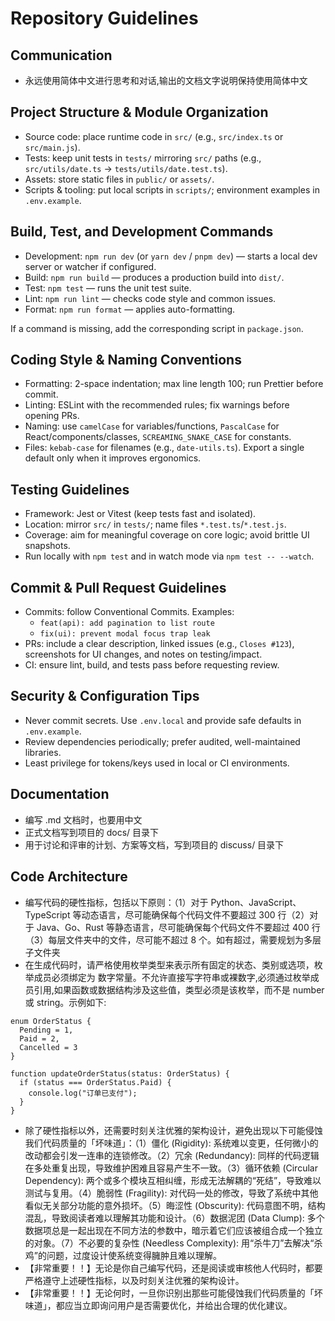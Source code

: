 # Repository Guidelines

## Communication

- 永远使用简体中文进行思考和对话,输出的文档文字说明保持使用简体中文

## Project Structure & Module Organization
- Source code: place runtime code in `src/` (e.g., `src/index.ts` or `src/main.js`).
- Tests: keep unit tests in `tests/` mirroring `src/` paths (e.g., `src/utils/date.ts` → `tests/utils/date.test.ts`).
- Assets: store static files in `public/` or `assets/`.
- Scripts & tooling: put local scripts in `scripts/`; environment examples in `.env.example`.

## Build, Test, and Development Commands
- Development: `npm run dev` (or `yarn dev` / `pnpm dev`) — starts a local dev server or watcher if configured.
- Build: `npm run build` — produces a production build into `dist/`.
- Test: `npm test` — runs the unit test suite.
- Lint: `npm run lint` — checks code style and common issues.
- Format: `npm run format` — applies auto-formatting.

If a command is missing, add the corresponding script in `package.json`.

## Coding Style & Naming Conventions
- Formatting: 2-space indentation; max line length 100; run Prettier before commit.
- Linting: ESLint with the recommended rules; fix warnings before opening PRs.
- Naming: use `camelCase` for variables/functions, `PascalCase` for React/components/classes, `SCREAMING_SNAKE_CASE` for constants.
- Files: `kebab-case` for filenames (e.g., `date-utils.ts`). Export a single default only when it improves ergonomics.

## Testing Guidelines
- Framework: Jest or Vitest (keep tests fast and isolated).
- Location: mirror `src/` in `tests/`; name files `*.test.ts`/`*.test.js`.
- Coverage: aim for meaningful coverage on core logic; avoid brittle UI snapshots.
- Run locally with `npm test` and in watch mode via `npm test -- --watch`.

## Commit & Pull Request Guidelines
- Commits: follow Conventional Commits. Examples:
  - `feat(api): add pagination to list route`
  - `fix(ui): prevent modal focus trap leak`
- PRs: include a clear description, linked issues (e.g., `Closes #123`), screenshots for UI changes, and notes on testing/impact.
- CI: ensure lint, build, and tests pass before requesting review.

## Security & Configuration Tips
- Never commit secrets. Use `.env.local` and provide safe defaults in `.env.example`.
- Review dependencies periodically; prefer audited, well-maintained libraries.
- Least privilege for tokens/keys used in local or CI environments.

## Documentation

- 编写 .md 文档时，也要用中文
- 正式文档写到项目的 docs/ 目录下
- 用于讨论和评审的计划、方案等文档，写到项目的 discuss/ 目录下

## Code Architecture

- 编写代码的硬性指标，包括以下原则：（1）对于 Python、JavaScript、TypeScript 等动态语言，尽可能确保每个代码文件不要超过 300 行（2）对于 Java、Go、Rust 等静态语言，尽可能确保每个代码文件不要超过 400 行（3）每层文件夹中的文件，尽可能不超过 8 个。如有超过，需要规划为多层子文件夹
- 在生成代码时，请严格使用枚举类型来表示所有固定的状态、类别或选项，枚举成员必须绑定为 数字常量。不允许直接写字符串或裸数字,必须通过枚举成员引用,如果函数或数据结构涉及这些值，类型必须是该枚举，而不是 number 或 string。示例如下:

```aiignore
enum OrderStatus {
  Pending = 1,
  Paid = 2,
  Cancelled = 3
}

function updateOrderStatus(status: OrderStatus) {
  if (status === OrderStatus.Paid) {
    console.log("订单已支付");
  }
}

```

- 除了硬性指标以外，还需要时刻关注优雅的架构设计，避免出现以下可能侵蚀我们代码质量的「坏味道」：（1）僵化 (Rigidity): 系统难以变更，任何微小的改动都会引发一连串的连锁修改。（2）冗余 (Redundancy): 同样的代码逻辑在多处重复出现，导致维护困难且容易产生不一致。（3）循环依赖 (Circular Dependency): 两个或多个模块互相纠缠，形成无法解耦的“死结”，导致难以测试与复用。（4）脆弱性 (Fragility): 对代码一处的修改，导致了系统中其他看似无关部分功能的意外损坏。（5）晦涩性 (Obscurity): 代码意图不明，结构混乱，导致阅读者难以理解其功能和设计。（6）数据泥团 (Data Clump): 多个数据项总是一起出现在不同方法的参数中，暗示着它们应该被组合成一个独立的对象。（7）不必要的复杂性 (Needless Complexity): 用“杀牛刀”去解决“杀鸡”的问题，过度设计使系统变得臃肿且难以理解。
- 【非常重要！！】无论是你自己编写代码，还是阅读或审核他人代码时，都要严格遵守上述硬性指标，以及时刻关注优雅的架构设计。
- 【非常重要！！】无论何时，一旦你识别出那些可能侵蚀我们代码质量的「坏味道」，都应当立即询问用户是否需要优化，并给出合理的优化建议。

